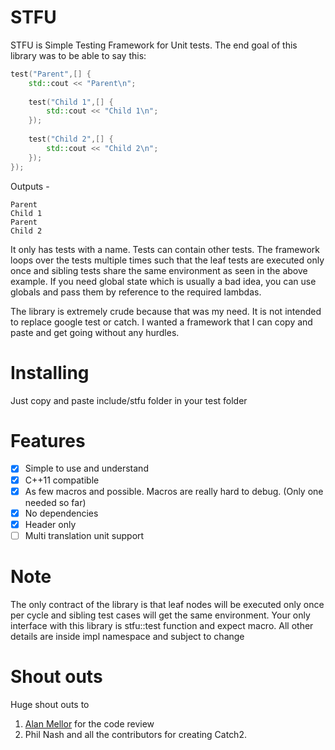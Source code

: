 # STFU

STFU is Simple Testing Framework for Unit tests. The end goal of this 
library was to be able to say this:

```cpp
test("Parent",[] {
    std::cout << "Parent\n";
    
    test("Child 1",[] {
        std::cout << "Child 1\n";
    });
    
    test("Child 2",[] {
        std::cout << "Child 2\n";
    });
});
```

Outputs -

```
Parent
Child 1
Parent
Child 2
```

It only has tests with a name. Tests can contain other tests. 
The framework loops over the tests multiple times such that the leaf 
tests are executed only once and sibling tests share the same environment 
as seen in the above example. If you need global state which is usually 
a bad idea, you can use globals and pass them by reference to the required
lambdas.

The library is extremely crude because that was my need. It is not 
intended to replace google test or catch. I wanted a framework that 
I can copy and paste and get going without any hurdles.

# Installing

Just copy and paste include/stfu folder in your test folder

# Features
- [X] Simple to use and understand
- [X] C++11 compatible
- [X] As few macros and possible. Macros are really hard to debug. 
  (Only one needed so far)
- [X] No dependencies
- [X] Header only
- [ ] Multi translation unit support

# Note

The only contract of the library is that leaf nodes will be executed 
only once per cycle and sibling test cases will get the same environment.
Your only interface with this library is stfu::test function and expect macro.
All other details are inside impl namespace and subject to change

# Shout outs

Huge shout outs to

1. [Alan Mellor](https://www.linkedin.com/in/alan-mellor-15177927/) 
   for the code review
2. Phil Nash and all the contributors for creating Catch2.
